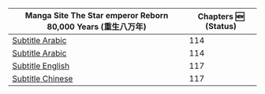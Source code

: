 <div align="center"><b><p>

|Manga Site The Star emperor Reborn 80,000 Years (重生八万年) | Chapters :new: (Status)|
|------- | ------|
|[Subtitle Arabic](https://www.azoramanga.com/manga/the-star-emperor/) | 114|
|[Subtitle Arabic](https://mangakm.com/manga/the-star-emperor/) | 114|
|[Subtitle English](https://mangabob.com/manga/reborn-80000-years/) | 117|
|[Subtitle Chinese](https://www.ohmanhua.com/13410/) | 117|
<!-- -->
